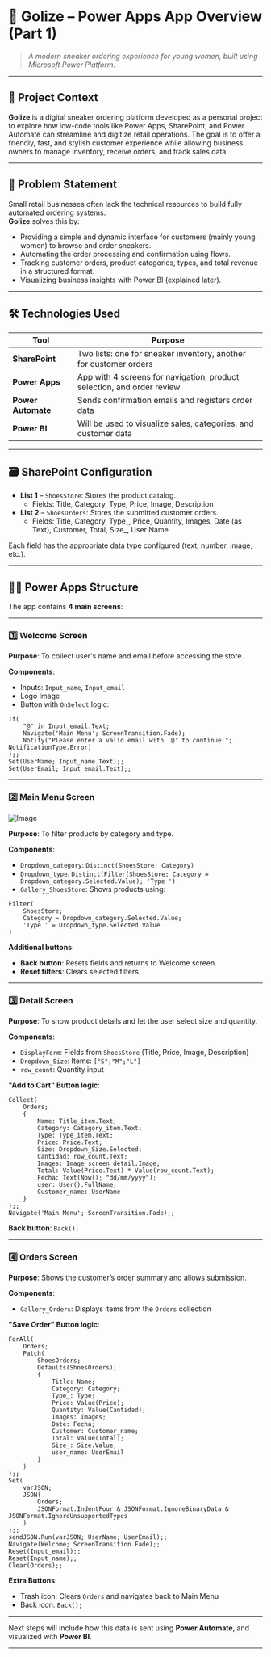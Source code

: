 # 👟 Golize – Power Apps App Overview (Part 1)

> *A modern sneaker ordering experience for young women, built using Microsoft Power Platform.*

---

## 🧹 Project Context

**Golize** is a digital sneaker ordering platform developed as a personal project to explore how low-code tools like Power Apps, SharePoint, and Power Automate can streamline and digitize retail operations. The goal is to offer a friendly, fast, and stylish customer experience while allowing business owners to manage inventory, receive orders, and track sales data.

---

## 🌟 Problem Statement

Small retail businesses often lack the technical resources to build fully automated ordering systems.  
**Golize** solves this by:

- Providing a simple and dynamic interface for customers (mainly young women) to browse and order sneakers.
- Automating the order processing and confirmation using flows.
- Tracking customer orders, product categories, types, and total revenue in a structured format.
- Visualizing business insights with Power BI (explained later).

---

## 🛠️ Technologies Used

| Tool             | Purpose                                                                 |
|------------------|-------------------------------------------------------------------------|
| **SharePoint**   | Two lists: one for sneaker inventory, another for customer orders       |
| **Power Apps**   | App with 4 screens for navigation, product selection, and order review  |
| **Power Automate** | Sends confirmation emails and registers order data                  |
| **Power BI**     | Will be used to visualize sales, categories, and customer data          |

---

## 🗃️ SharePoint Configuration

- **List 1** – `ShoesStore`: Stores the product catalog.
  - Fields: Title, Category, Type, Price, Image, Description
- **List 2** – `ShoesOrders`: Stores the submitted customer orders.
  - Fields: Title, Category, Type_, Price, Quantity, Images, Date (as Text), Customer, Total, Size_, User Name

Each field has the appropriate data type configured (text, number, image, etc.).

---

## 🧑‍💻 Power Apps Structure

The app contains **4 main screens**:

---

### 1️⃣ Welcome Screen

**Purpose**: To collect user's name and email before accessing the store.

**Components**:
- Inputs: `Input_name`, `Input_email`
- Logo Image
- Button with `OnSelect` logic:
```powerapps
If(
    "@" in Input_email.Text;
    Navigate('Main Menu'; ScreenTransition.Fade);
    Notify("Please enter a valid email with '@' to continue."; NotificationType.Error)
);;
Set(UserName; Input_name.Text);;
Set(UserEmail; Input_email.Text);;
```

---

### 2️⃣ Main Menu Screen

![Image](https://github.com/user-attachments/assets/e1b1f314-8d30-4fdb-9319-0cfd7631b50d)

**Purpose**: To filter products by category and type.

**Components**:
- `Dropdown_category`: `Distinct(ShoesStore; Category)`
- `Dropdown_type`: `Distinct(Filter(ShoesStore; Category = Dropdown_category.Selected.Value); 'Type ')`
- `Gallery_ShoesStore`: Shows products using:
```powerapps
Filter(
    ShoesStore;
    Category = Dropdown_category.Selected.Value;
    'Type ' = Dropdown_type.Selected.Value
)
```

**Additional buttons**:
- **Back button**: Resets fields and returns to Welcome screen.
- **Reset filters**: Clears selected filters.

---

### 3️⃣ Detail Screen

**Purpose**: To show product details and let the user select size and quantity.

**Components**:
- `DisplayForm`: Fields from `ShoesStore` (Title, Price, Image, Description)
- `Dropdown_Size`: Items: `["S";"M";"L"]`
- `row_count`: Quantity input

**"Add to Cart" Button logic**:
```powerapps
Collect(
    Orders;
    {
        Name: Title_item.Text;
        Category: Category_item.Text;
        Type: Type_item.Text;
        Price: Price.Text;
        Size: Dropdown_Size.Selected;
        Cantidad: row_count.Text;
        Images: Image_screen_detail.Image;
        Total: Value(Price.Text) * Value(row_count.Text);
        Fecha: Text(Now(); "dd/mm/yyyy");
        user: User().FullName;
        Customer_name: UserName
    }
);;
Navigate('Main Menu'; ScreenTransition.Fade);;
```

**Back button**: `Back();`

---

### 4️⃣ Orders Screen

**Purpose**: Shows the customer’s order summary and allows submission.

**Components**:
- `Gallery_Orders`: Displays items from the `Orders` collection

**"Save Order" Button logic**:
```powerapps
ForAll(
    Orders;
    Patch(
        ShoesOrders;
        Defaults(ShoesOrders);
        {
            Title: Name;
            Category: Category;
            Type_: Type;
            Price: Value(Price);
            Quantity: Value(Cantidad);
            Images: Images;
            Date: Fecha;
            Customer: Customer_name;
            Total: Value(Total);
            Size_: Size.Value;
            user_name: UserEmail
        }
    )
);;
Set(
    varJSON;
    JSON(
        Orders;
        JSONFormat.IndentFour & JSONFormat.IgnoreBinaryData & JSONFormat.IgnoreUnsupportedTypes
    )
);;
sendJSON.Run(varJSON; UserName; UserEmail);;
Navigate(Welcome; ScreenTransition.Fade);;
Reset(Input_email);;
Reset(Input_name);;
Clear(Orders);;
```

**Extra Buttons**:
- Trash icon: Clears `Orders` and navigates back to Main Menu
- Back icon: `Back();`

---

Next steps will include how this data is sent using **Power Automate**, and visualized with **Power BI**.

---

